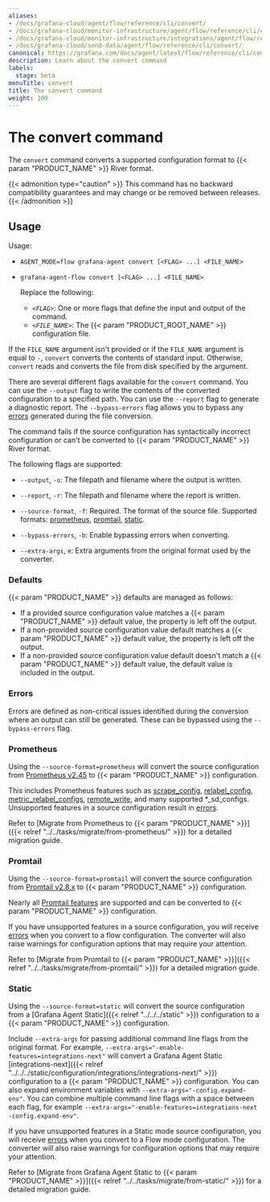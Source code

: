 ```yaml
---
aliases:
- /docs/grafana-cloud/agent/flow/reference/cli/convert/
- /docs/grafana-cloud/monitor-infrastructure/agent/flow/reference/cli/convert/
- /docs/grafana-cloud/monitor-infrastructure/integrations/agent/flow/reference/cli/convert/
- /docs/grafana-cloud/send-data/agent/flow/reference/cli/convert/
canonical: https://grafana.com/docs/agent/latest/flow/reference/cli/convert/
description: Learn about the convert command
labels:
  stage: beta
menuTitle: convert
title: The convert command
weight: 100
---
```


# The convert command

The `convert` command converts a supported configuration format to {{< param "PRODUCT_NAME" >}} River format.

{{< admonition type="caution" >}}
This command has no backward compatibility guarantees and may change or be removed between releases.
{{< /admonition >}}

## Usage

Usage:

* `AGENT_MODE=flow grafana-agent convert [<FLAG> ...] <FILE_NAME>`
* `grafana-agent-flow convert [<FLAG> ...] <FILE_NAME>`

   Replace the following:

   * _`<FLAG>`_: One or more flags that define the input and output of the command.
   * _`<FILE_NAME>`_: The {{< param "PRODUCT_ROOT_NAME" >}} configuration file.

If the `FILE_NAME` argument isn't provided or if the `FILE_NAME` argument is
equal to `-`, `convert` converts the contents of standard input. Otherwise,
`convert` reads and converts the file from disk specified by the argument.

There are several different flags available for the `convert` command. You can use the `--output` flag to write the contents of the converted configuration to a specified path. You can use the `--report` flag to generate a diagnostic report. The `--bypass-errors` flag allows you to bypass any [errors] generated during the file conversion.

The command fails if the source configuration has syntactically incorrect
configuration or can't be converted to {{< param "PRODUCT_NAME" >}} River format.

The following flags are supported:

* `--output`, `-o`: The filepath and filename where the output is written.

* `--report`, `-r`: The filepath and filename where the report is written.

* `--source-format`, `-f`: Required. The format of the source file. Supported formats: [prometheus], [promtail], [static].

* `--bypass-errors`, `-b`: Enable bypassing errors when converting.

* `--extra-args`, `e`: Extra arguments from the original format used by the converter.

[prometheus]: #prometheus
[promtail]: #promtail
[static]: #static
[errors]: #errors

### Defaults

{{< param "PRODUCT_NAME" >}} defaults are managed as follows:
* If a provided source configuration value matches a {{< param "PRODUCT_NAME" >}} default value, the property is left off the output.
* If a non-provided source configuration value default matches a {{< param "PRODUCT_NAME" >}} default value, the property is left off the output.
* If a non-provided source configuration value default doesn't match a {{< param "PRODUCT_NAME" >}} default value, the default value is included in the output.

### Errors

Errors are defined as non-critical issues identified during the conversion
where an output can still be generated. These can be bypassed using the
`--bypass-errors` flag.

### Prometheus

Using the `--source-format=prometheus` will convert the source configuration from
[Prometheus v2.45](https://prometheus.io/docs/prometheus/2.45/configuration/configuration/)
to {{< param "PRODUCT_NAME" >}} configuration.

This includes Prometheus features such as
[scrape_config](https://prometheus.io/docs/prometheus/2.45/configuration/configuration/#scrape_config),
[relabel_config](https://prometheus.io/docs/prometheus/2.45/configuration/configuration/#relabel_config),
[metric_relabel_configs](https://prometheus.io/docs/prometheus/2.45/configuration/configuration/#metric_relabel_configs),
[remote_write](https://prometheus.io/docs/prometheus/2.45/configuration/configuration/#remote_write),
and many supported *_sd_configs. Unsupported features in a source configuration result
in [errors].

Refer to [Migrate from Prometheus to {{< param "PRODUCT_NAME" >}}]({{< relref "../../tasks/migrate/from-prometheus/" >}}) for a detailed migration guide.

### Promtail

Using the `--source-format=promtail` will convert the source configuration from
[Promtail v2.8.x](/docs/loki/v2.8.x/clients/promtail/)
to {{< param "PRODUCT_NAME" >}} configuration.

Nearly all [Promtail features](/docs/loki/v2.8.x/clients/promtail/configuration/)
are supported and can be converted to {{< param "PRODUCT_NAME" >}} configuration.

If you have unsupported features in a source configuration, you will receive [errors] when you convert to a flow configuration. The converter will
also raise warnings for configuration options that may require your attention.

Refer to [Migrate from Promtail to {{< param "PRODUCT_NAME" >}}]({{< relref "../../tasks/migrate/from-promtail/" >}}) for a detailed migration guide.

### Static

Using the `--source-format=static` will convert the source configuration from a
[Grafana Agent Static]({{< relref "../../../static" >}}) configuration to a {{< param "PRODUCT_NAME" >}} configuration.

Include `--extra-args` for passing additional command line flags from the original format.
For example, `--extra-args="-enable-features=integrations-next"` will convert a Grafana Agent Static
[integrations-next]({{< relref "../../../static/configuration/integrations/integrations-next/" >}})
configuration to a {{< param "PRODUCT_NAME" >}} configuration. You can also
expand environment variables with `--extra-args="-config.expand-env"`. You can combine multiple command line
flags with a space between each flag, for example `--extra-args="-enable-features=integrations-next -config.expand-env"`.

If you have unsupported features in a Static mode source configuration, you will receive [errors][] when you convert to a Flow mode configuration. The converter will
also raise warnings for configuration options that may require your attention.

Refer to [Migrate from Grafana Agent Static to {{< param "PRODUCT_NAME" >}}]({{< relref "../../tasks/migrate/from-static/" >}}) for a detailed migration guide.
